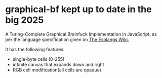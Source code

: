 # graphical-bf kept up to date in the big 2025
A Turing-Complete Graphical Brainfuck Implementation in JavaScript, as per the language specification given on [The Esolangs Wiki.](https://esolangs.org/wiki/Graphical_Brainfuck)

It has the following features:
* single-byte cells (0-255)
* infinite canvas that expands down and right
* RGB cell modification(all cells are opaque)
